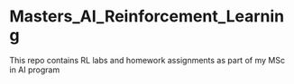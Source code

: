# Masters_AI_Reinforcement_Learning

This repo contains RL labs and homework assignments as part of my MSc in AI program
